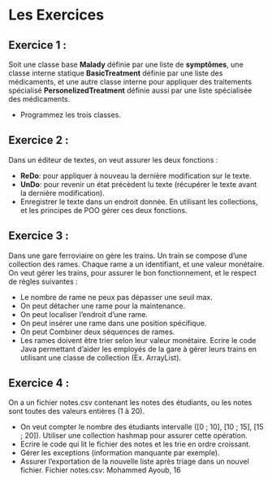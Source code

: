 # Les Exercices
## Exercice 1 :
Soit une classe base **Malady** définie par une liste de **symptômes**, une classe interne statique
**BasicTreatment** définie par une liste des médicaments, et une autre classe interne pour
appliquer des traitements spécialisé **PersonelizedTreatment** définie aussi par une liste
spécialisée des médicaments.
- Programmez les trois classes.

## Exercice 2 :
Dans un éditeur de textes, on veut assurer les deux fonctions :
- **ReDo**: pour appliquer à nouveau la dernière modification sur le texte.
- **UnDo**: pour revenir un état précèdent lu texte (récupérer le texte avant la dernière
modification).
- Enregistrer le texte dans un endroit donnée.
En utilisant les collections, et les principes de POO gérer ces deux fonctions.

## Exercice 3 :
Dans une gare ferroviaire on gère les trains. Un train se compose d’une collection des rames.
Chaque rame a un identifiant, et une valeur monétaire. On veut gérer les trains, pour assurer le
bon fonctionnement, et le respect de règles suivantes :
- Le nombre de rame ne peux pas dépasser une seuil max.
- On peut détacher une rame pour la maintenance.
- On peut localiser l’endroit d’une rame.
- On peut insérer une rame dans une position spécifique.
- On peut Combiner deux séquences de rames.
- Les rames doivent être trier selon leur valeur monétaire.
Ecrire le code Java permettant d’aider les employés de la gare à gérer leurs trains en utilisant une
classe de collection (Ex. ArrayList).

## Exercice 4 : 
On a un fichier notes.csv contenant les notes des étudiants, ou les notes sont toutes
des valeurs entières (1 à 20).
- On veut compter le nombre des étudiants intervalle ([0 ; 10], [10 ; 15], [15 ; 20]).
Utiliser une collection hashmap pour assurer cette opération.
- Ecrire le code qui lit le fichier des notes et les trie en ordre croissant.
- Gérer les exceptions (information manquante par exemple).
- Assurer l’exportation de la nouvelle liste après triage dans un nouvel fichier.
Fichier notes.csv:
Mohammed Ayoub, 16
